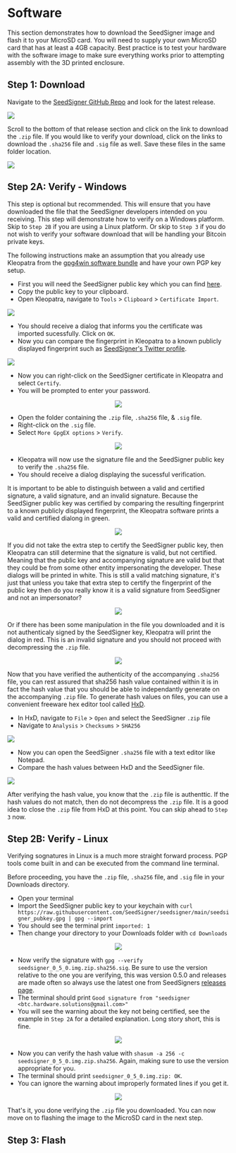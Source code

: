 # Software
This section demonstrates how to download the SeedSigner image and flash it to your MicroSD card. You will need to supply your own MicroSD card that has at least a 4GB capacity. Best practice is to test your hardware with the software image to make sure everything works prior to attempting assembly with the 3D printed enclosure. 

## Step 1: Download
Navigate to the [SeedSigner GitHub Repo](https://github.com/SeedSigner/seedsigner/releases) and look for the latest release.

![](assets/software00.png)

Scroll to the bottom of that release section and click on the link to download the `.zip` file. If you would like to verify your download, click on the links to download the `.sha256` file and `.sig` file as well. Save these files in the same folder location. 

![](assets/software01.png)

## Step 2A: Verify - Windows
This step is optional but recommended. This will ensure that you have downloaded the file that the SeedSigner developers intended on you receiving. This step will demonstrate how to verify on a Windows platform. Skip to `Step 2B` if you are using a Linux platform. Or skip to `Step 3` if you do not wish to verify your software download that will be handling your Bitcoin private keys.

The following instructions make an assumption that you already use Kleopatra from the [gpg4win software bundle](https://www.gpg4win.org/features.html) and have your own PGP key setup.

- First you will need the SeedSigner public key which you can find [here](https://github.com/SeedSigner/seedsigner/blob/main/seedsigner_pubkey.gpg). 
- Copy the public key to your clipboard.
- Open Kleopatra, navigate to `Tools` > `Clipboard` > `Certificate Import`. 

![](assets/software02.png)

- You should receive a dialog that informs you the certificate was imported sucessfully. Click on `OK`.
- Now you can compare the fingerprint in Kleopatra to a known publicly displayed fingerprint such as [SeedSigner's Twitter profile](https://twitter.com/SeedSigner).

![](assets/software03.png)

- Now you can right-click on the SeedSigner certificate in Kleopatra and select `Certify`. 
- You will be prompted to enter your password.

<p align="center">
 <img src="assets/software04.png">
</p>

- Open the folder containing the `.zip` file, `.sha256` file, & `.sig` file. 
- Right-click on the `.sig` file.
- Select `More GpgEX options` > `Verify`.

<p align="center">
 <img src="assets/software05.png">
</p>

- Kleopatra will now use the signature file and the SeedSigner public key to verify the `.sha256` file. 
- You should receive a dialog displaying the sucessful verification. 

It is important to be able to distinguish between a valid and certified signature, a valid signature, and an invalid signature. Because the SeedSigner public key was certified by comparing the resulting fingerprint to a known publicly displayed fingerprint, the Kleopatra software prints a valid and certified dialong in green. 

<p align="center">
 <img src="assets/software06.png">
</p>

If you did not take the extra step to certify the SeedSigner public key, then Kleopatra can still determine that the signature is valid, but not certified. Meaning that the public key and accompanying signature are valid but that they could be from some other entity impersonating the developer. These dialogs will be printed in white. This is still a valid matching signature, it's just that unless you take that extra step to certify the fingerprint of the public key then do you really know it is a valid signature from SeedSigner and not an impersonator? 

<p align="center">
 <img src="assets/software07.png">
</p>  

Or if there has been some manipulation in the file you downloaded and it is not authenticaly signed by the SeedSigner key, Kleopatra will print the dialog in red. This is an invalid signature and you should not proceed with decompressing the `.zip` file. 

<p align="center">
 <img src="assets/software08.png">
</p>

Now that you have verified the authenticity of the accompanying `.sha256` file, you can rest assured that sha256 hash value contained within it is in fact the hash value that you should be able to independantly generate on the accompanying `.zip` file. To generate hash values on files, you can use a convenient freeware hex editor tool called [HxD](https://mh-nexus.de/en/hxd/). 

- In HxD, navigate to `File` > `Open` and select the SeedSigner `.zip` file
- Navigate to `Analysis` > `Checksums` > `SHA256`

![](assets/software09.png)

- Now you can open the SeedSigner `.sha256` file with a text editor like Notepad.
- Compare the hash values between HxD and the SeedSigner file.

![](assets/software10.png)

After verifying the hash value, you know that the `.zip` file is authenttic. If the hash values do not match, then do not decompress the `.zip` file. It is a good idea to close the `.zip` file from HxD at this point. You can skip ahead to `Step 3` now. 

## Step 2B: Verify - Linux
Verifying sognatures in Linux is a much more straight forward process. PGP tools come built in and can be executed from the command line terminal.

Before proceeding, you have the `.zip` file, `.sha256` file, and `.sig` file in your Downloads directory. 

- Open your terminal
- Import the SeedSigner public key to your keychain with `curl https://raw.githubusercontent.com/SeedSigner/seedsigner/main/seedsigner_pubkey.gpg | gpg --import`
- You should see the terminal print `imported: 1`
- Then change your directory to your Downloads folder with `cd Downloads`

<p align="center">
 <img src="assets/software12.png">
</p>

- Now verify the signature with `gpg --verify seedsigner_0_5_0.img.zip.sha256.sig`. Be sure to use the version relative to the one you are verifying, this was version 0.5.0 and releases are made often so always use the latest one from SeedSigners [releases page](https://github.com/SeedSigner/seedsigner/releases).
- The terminal should print `Good signature from "seedsigner <btc.hardware.solutions@gmail.com>"`
- You will see the warning about the key not being certified, see the example in `Step 2A` for a detailed explanation. Long story short, this is fine.

<p align="center">
 <img src="assets/software13.png">
</p>

- Now you can verify the hash value with `shasum -a 256 -c seedsigner_0_5_0.img.zip.sha256`. Again, making sure to use the version appropriate for you.
- The terminal should print `seedsigner_0_5_0.img.zip: OK`.
- You can ignore the warning about improperly formated lines if you get it.

<p align="center">
 <img src="assets/software14.png">
</p>

That's it, you done verifying the `.zip` file you downloaded. You can now move on to flashing the image to the MicroSD card in the next step. 

## Step 3: Flash
